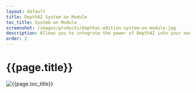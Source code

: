 ```yaml
---
layout: default
title: DepthAI System on Module
toc_title: System on Module
screenshot: /images/products/depthai-edition-system-on-module.jpg
description: Allows you to integrate the power of DepthAI into your own products.
order: 2
---
```


# {{page.title}}

![{{page.toc_title}}]({{page.screenshot}})
